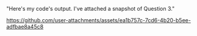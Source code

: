 "Here's my code's output. I've attached a snapshot of Question 3."


https://github.com/user-attachments/assets/ea1b757c-7cd6-4b20-b5ee-adfbae8a45c8

